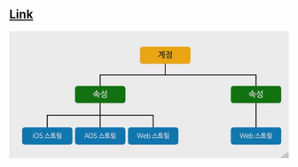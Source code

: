 ## [Link](https://youtu.be/oau8DIImVfA?list=PLRrkVu2PYLQhRN7f4YvsAcyEDatyYpt25)

<img src="Img/2_1_GA4_Account_Property_1.jpg">